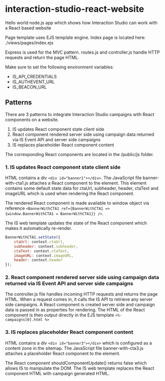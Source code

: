 # interaction-studio-react-website
Hello world node.js app which shows how Interaction Studio can work with a React based website

Page template uses EJS template engine. Index page is located here: ./views/pages/index.ejs

Express is used for the MVC pattern. routes.js and controller.js handle HTTP requests and return the page HTML.

Make sure to set the following environment variables: 
* IS_API_CREDENTIALS
* IS_AUTHEVENT_URL
* IS_BEACON_URL

## Patterns

There are 3 patterns to integrate Interaction Studio campaigns with React components on a website.

1. IS updates React component state client side
2. React component rendered server side using campaign data returned via IS Event API and server side campaigns
3. IS replaces placeholder React component content

The corresponding React components are located in the /public/js folder.

### 1. IS updates React component state client side

HTML contains a div `<div id="banner1"></div>`. The JavaScript file banner-with-cta1.js attaches a React component to the element. This element contains some default state data for ctaUrl, subheader, header, ctaText and imageURL which is used when rendering the React component. 

The rendered React component is made available to window object via reference `<BannerWithCTA1 ref={BannerWithCTA1 => {window.BannerWithCTA1 = BannerWithCTA1}} />`. 

The IS web template updates the state of the React component which makes it automatically re-render.

```javascript
BannerWithCTA1.setState({
    ctaUrl: context.ctaUrl,
    subheader: context.subheader,
    ctaText: context.ctaText,
    imageURL: context.imageURL,
    header: context.header
});
```

### 2. React component rendered server side using campaign data returned via IS Event API and server side campaigns

The controller.js file handles incoming HTTP requests and returns the page HTML. When a request comes in, it calls the IS API to retrieve any server side campaigns. A React component is created server side and campaign data is passed in as properties for rendering. The HTML of the React component is then output directly in the EJS template `<%- campaigns[0].html %>`

### 3. IS replaces placeholder React component content

HTML contains a div `<div id="banner3"></div>` which is configured as a content zone in the sitemap. The JavaScript file banner-with-cta3.js attaches a placeholder React component to the element. 

The React component shouldComponentUpdate() returns false which allows IS to manipulate the DOM. The IS web template replaces the React component HTML with campaign generated HTML.